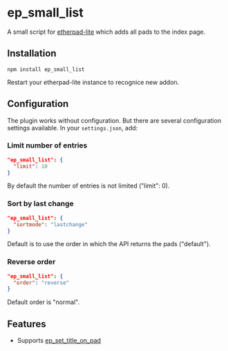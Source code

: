 ep_small_list
=============

A small script for [etherpad-lite](https://github.com/ether/etherpad-lite) which adds all pads to the index page.

## Installation
```console
npm install ep_small_list
```
Restart your etherpad-lite instance to recognice new addon.

## Configuration

The plugin works without configuration. But there are several configuration settings available. In your `settings.json`, add:

### Limit number of entries

```json
"ep_small_list": {
  "limit": 10
}
```

By default the number of entries is not limited ("limit": 0).

### Sort by last change

```json
"ep_small_list": {
  "sortmode": "lastchange"
}
```

Default is to use the order in which the API returns the pads ("default").

### Reverse order

```json
"ep_small_list": {
  "order": "reverse"
}
```

Default order is "normal".


## Features
* Supports [ep\_set\_title\_on\_pad](https://github.com/JohnMcLear/ep_set_title_on_pad)

